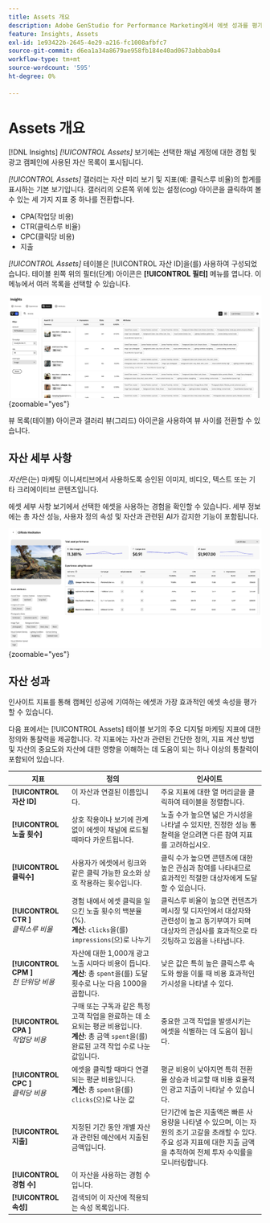 ```yaml
---
title: Assets 개요
description: Adobe GenStudio for Performance Marketing에서 에셋 성과를 평가하는 방법을 알아봅니다.
feature: Insights, Assets
exl-id: 1e93422b-2645-4e29-a216-fc1008afbfc7
source-git-commit: d6ea1a34a8679ae958fb184e40ad0673abbab0a4
workflow-type: tm+mt
source-wordcount: '595'
ht-degree: 0%

---
```


# Assets 개요

[!DNL Insights] _[!UICONTROL Assets]_ 보기에는 선택한 채널 계정에 대한 경험 및 광고 캠페인에 사용된 자산 목록이 표시됩니다.

_[!UICONTROL Assets]_ 갤러리는 자산 미리 보기 및 지표(예: 클릭스루 비율)의 합계를 표시하는 기본 보기입니다. 갤러리의 오른쪽 위에 있는 설정(cog) 아이콘을 클릭하여 볼 수 있는 세 가지 지표 중 하나를 전환합니다.

- CPA(작업당 비용)
- CTR(클릭스루 비율)
- CPC(클릭당 비용)
- 지출

_[!UICONTROL Assets]_ 테이블은 [!UICONTROL 자산 ID]을(를) 사용하여 구성되었습니다. 테이블 왼쪽 위의 필터(단계) 아이콘은 **[!UICONTROL 필터]** 메뉴를 엽니다. 이 메뉴에서 여러 목록을 선택할 수 있습니다.

![Assets 필터 및 테이블](/help/assets/insights-assets-filter.png){zoomable="yes"}

뷰 목록(테이블) 아이콘과 갤러리 뷰(그리드) 아이콘을 사용하여 뷰 사이를 전환할 수 있습니다.

## 자산 세부 사항

_자산_&#x200B;은(는) 마케팅 이니셔티브에서 사용하도록 승인된 이미지, 비디오, 텍스트 또는 기타 크리에이티브 콘텐츠입니다.

에셋 세부 사항 보기에서 선택한 에셋을 사용하는 경험을 확인할 수 있습니다. 세부 정보에는 총 자산 성능, 사용자 정의 속성 및 자산과 관련된 AI가 감지한 기능이 포함됩니다.

![자산 세부 정보](/help/assets/insights-asset-details.png){zoomable="yes"}

## 자산 성과

인사이트 지표를 통해 캠페인 성공에 기여하는 에셋과 가장 효과적인 에셋 속성을 평가할 수 있습니다.

다음 표에서는 [!UICONTROL Assets] 테이블 보기의 주요 디지털 마케팅 지표에 대한 정의와 통찰력을 제공합니다. 각 지표에는 자산과 관련된 간단한 정의, 지표 계산 방법 및 자산의 중요도와 자산에 대한 영향을 이해하는 데 도움이 되는 하나 이상의 통찰력이 포함되어 있습니다.

| 지표 | 정의 | 인사이트 |
| ---------------------- | ----------------------------- | -------------------------------- |
| **[!UICONTROL 자산 ID]** | 이 자산과 연결된 이름입니다. | 주요 지표에 대한 열 머리글을 클릭하여 테이블을 정렬합니다. |
| **[!UICONTROL 노출 횟수]** | 상호 작용이나 보기에 관계없이 에셋이 채널에 로드될 때마다 카운트됩니다. | 노출 수가 높으면 넓은 가시성을 나타낼 수 있지만, 진정한 성능 통찰력을 얻으려면 다른 참여 지표를 고려하십시오. |
| **[!UICONTROL 클릭수]** | 사용자가 에셋에서 링크와 같은 클릭 가능한 요소와 상호 작용하는 횟수입니다. | 클릭 수가 높으면 콘텐츠에 대한 높은 관심과 참여를 나타내므로 효과적인 적절한 대상자에게 도달할 수 있습니다. |
| **[!UICONTROL CTR ]**<br>_클릭스루 비율_ | 경험 내에서 에셋 클릭을 일으킨 노출 횟수의 백분율(%).<br>**계산**: `clicks`을(를) `impressions`(으)로 나누기 | 클릭스루 비율이 높으면 컨텐츠가 메시징 및 디자인에서 대상자와 관련성이 높고 동기부여가 되며 대상자의 관심사를 효과적으로 타깃팅하고 있음을 나타냅니다. |
| **[!UICONTROL CPM ]**<br>_천 단위당 비용_ | 자산에 대한 1,000개 광고 노출 시마다 비용이 듭니다.<br>**계산**: 총 `spent`을(를) 도달 횟수로 나눈 다음 1000을 곱합니다. | 낮은 값은 특히 높은 클릭스루 속도와 쌍을 이룰 때 비용 효과적인 가시성을 나타낼 수 있다. |
| **[!UICONTROL CPA ]**<br>_작업당 비용_ | 구매 또는 구독과 같은 특정 고객 작업을 완료하는 데 소요되는 평균 비용입니다.<br>**계산**: 총 금액 `spent`을(를) 완료된 고객 작업 수로 나눈 값입니다. | 중요한 고객 작업을 발생시키는 에셋을 식별하는 데 도움이 됩니다. |
| **[!UICONTROL CPC ]**<br>_클릭당 비용_ | 에셋을 클릭할 때마다 연결되는 평균 비용입니다.<br>**계산**: 총 `spent`을(를) `clicks`(으)로 나눈 값 | 평균 비용이 낮아지면 특히 전환율 상승과 비교할 때 비용 효율적인 광고 지출이 나타날 수 있습니다. |
| **[!UICONTROL 지출]** | 지정된 기간 동안 개별 자산과 관련된 예산에서 지출된 금액입니다. | 단기간에 높은 지출액은 빠른 사용량을 나타낼 수 있으며, 이는 자원의 조기 고갈을 초래할 수 있다. 주요 성과 지표에 대한 지출 금액을 추적하여 전체 투자 수익률을 모니터링합니다. |
| **[!UICONTROL 경험 수]** | 이 자산을 사용하는 경험 수입니다. | |
| **[!UICONTROL 속성]** | 검색되어 이 자산에 적용되는 속성 목록입니다. | |
